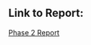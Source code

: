 ## Link to Report:


[Phase 2 Report](https://docs.google.com/document/d/1xrbtWO7Oy8Xr9_23DR2n0BWiRjTp-vyw7myarRTdyfw/edit?tab=t.0)
